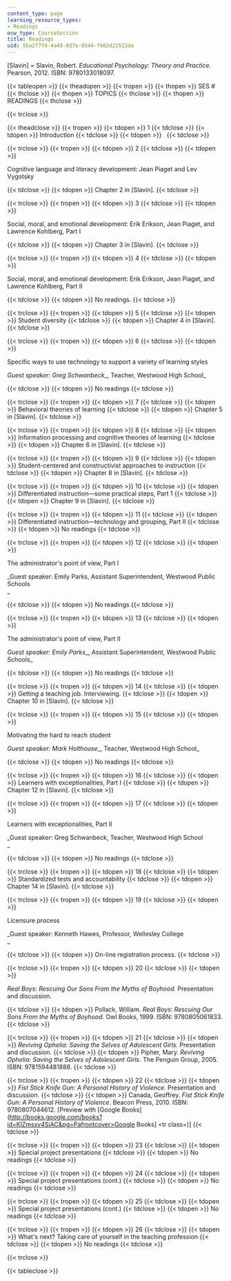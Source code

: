 ```yaml
---
content_type: page
learning_resource_types:
- Readings
ocw_type: CourseSection
title: Readings
uid: 5ba2f7f4-4a49-8d7e-9544-f962d22522da
---
```


\[Slavin\] = Slavin, Robert. _Educational Psychology: Theory and Practice_. Pearson, 2012. ISBN: 9780133018097.

{{< tableopen >}}
{{< theadopen >}}
{{< tropen >}}
{{< thopen >}}
SES #
{{< thclose >}}
{{< thopen >}}
TOPICS
{{< thclose >}}
{{< thopen >}}
READINGS
{{< thclose >}}

{{< trclose >}}

{{< theadclose >}}
{{< tropen >}}
{{< tdopen >}}
1
{{< tdclose >}}
{{< tdopen >}}
Introduction
{{< tdclose >}}
{{< tdopen >}}
 
{{< tdclose >}}

{{< trclose >}}
{{< tropen >}}
{{< tdopen >}}
2
{{< tdclose >}}
{{< tdopen >}}


Cognitive language and literacy development: Jean Piaget and Lev Vygotsky


{{< tdclose >}}
{{< tdopen >}}
Chapter 2 in \[Slavin\].
{{< tdclose >}}

{{< trclose >}}
{{< tropen >}}
{{< tdopen >}}
3
{{< tdclose >}}
{{< tdopen >}}


Social, moral, and emotional development: Erik Erikson, Jean Piaget, and Lawrence Kohlberg, Part I


{{< tdclose >}}
{{< tdopen >}}
Chapter 3 in \[Slavin\].
{{< tdclose >}}

{{< trclose >}}
{{< tropen >}}
{{< tdopen >}}
4
{{< tdclose >}}
{{< tdopen >}}


Social, moral, and emotional development: Erik Erikson, Jean Piaget, and Lawrence Kohlberg, Part II


{{< tdclose >}}
{{< tdopen >}}
No readings.
{{< tdclose >}}

{{< trclose >}}
{{< tropen >}}
{{< tdopen >}}
5
{{< tdclose >}}
{{< tdopen >}}
Student diversity
{{< tdclose >}}
{{< tdopen >}}
Chapter 4 in \[Slavin\].
{{< tdclose >}}

{{< trclose >}}
{{< tropen >}}
{{< tdopen >}}
6
{{< tdclose >}}
{{< tdopen >}}


Specific ways to use technology to support a variety of learning styles

_Guest speaker: Greg Schwanbeck__, Teacher, Westwood High School_


{{< tdclose >}}
{{< tdopen >}}
No readings
{{< tdclose >}}

{{< trclose >}}
{{< tropen >}}
{{< tdopen >}}
7
{{< tdclose >}}
{{< tdopen >}}
Behavioral theories of learning
{{< tdclose >}}
{{< tdopen >}}
Chapter 5 in \[Slavin\].
{{< tdclose >}}

{{< trclose >}}
{{< tropen >}}
{{< tdopen >}}
8
{{< tdclose >}}
{{< tdopen >}}
Information processing and cognitive theories of learning
{{< tdclose >}}
{{< tdopen >}}
Chapter 6 in \[Slavin\].
{{< tdclose >}}

{{< trclose >}}
{{< tropen >}}
{{< tdopen >}}
9
{{< tdclose >}}
{{< tdopen >}}
Student-centered and constructivist approaches to instruction
{{< tdclose >}}
{{< tdopen >}}
Chapter 8 in \[Slavin\].
{{< tdclose >}}

{{< trclose >}}
{{< tropen >}}
{{< tdopen >}}
10
{{< tdclose >}}
{{< tdopen >}}
Differentiated instruction—some practical steps, Part 1
{{< tdclose >}}
{{< tdopen >}}
Chapter 9 in \[Slavin\].
{{< tdclose >}}

{{< trclose >}}
{{< tropen >}}
{{< tdopen >}}
11
{{< tdclose >}}
{{< tdopen >}}
Differentiated instruction—technology and grouping, Part II
{{< tdclose >}}
{{< tdopen >}}
No readings
{{< tdclose >}}

{{< trclose >}}
{{< tropen >}}
{{< tdopen >}}
12
{{< tdclose >}}
{{< tdopen >}}


The administrator's point of view, Part I

_Guest speaker: Emily Parks, Assistant Superintendent, Westwood Public Schools  
_


{{< tdclose >}}
{{< tdopen >}}
No readings
{{< tdclose >}}

{{< trclose >}}
{{< tropen >}}
{{< tdopen >}}
13
{{< tdclose >}}
{{< tdopen >}}


The administrator's point of view, Part II

_Guest speaker: Emily Parks__, Assistant Superintendent, Westwood Public Schools_


{{< tdclose >}}
{{< tdopen >}}
No readings
{{< tdclose >}}

{{< trclose >}}
{{< tropen >}}
{{< tdopen >}}
14
{{< tdclose >}}
{{< tdopen >}}
Getting a teaching job. Interviewing.
{{< tdclose >}}
{{< tdopen >}}
Chapter 10 in \[Slavin\].
{{< tdclose >}}

{{< trclose >}}
{{< tropen >}}
{{< tdopen >}}
15
{{< tdclose >}}
{{< tdopen >}}


Motivating the hard to reach student

_Guest speaker: Mark Holthouse__, Teacher, Westwood High School_


{{< tdclose >}}
{{< tdopen >}}
No readings
{{< tdclose >}}

{{< trclose >}}
{{< tropen >}}
{{< tdopen >}}
16
{{< tdclose >}}
{{< tdopen >}}
Learners with exceptionalities, Part I
{{< tdclose >}}
{{< tdopen >}}
Chapter 12 in \[Slavin\].
{{< tdclose >}}

{{< trclose >}}
{{< tropen >}}
{{< tdopen >}}
17
{{< tdclose >}}
{{< tdopen >}}


Learners with exceptionalities, Part II

_Guest speaker: Greg Schwanbeck, Teacher, Westwood High School  
_


{{< tdclose >}}
{{< tdopen >}}
No readings
{{< tdclose >}}

{{< trclose >}}
{{< tropen >}}
{{< tdopen >}}
18
{{< tdclose >}}
{{< tdopen >}}
Standardized tests and accountability
{{< tdclose >}}
{{< tdopen >}}
Chapter 14 in \[Slavin\].
{{< tdclose >}}

{{< trclose >}}
{{< tropen >}}
{{< tdopen >}}
19
{{< tdclose >}}
{{< tdopen >}}


Licensure process

_Guest speaker: Kenneth Hawes, Professor, Wellesley College  
_


{{< tdclose >}}
{{< tdopen >}}
On-line registration process.
{{< tdclose >}}

{{< trclose >}}
{{< tropen >}}
{{< tdopen >}}
20
{{< tdclose >}}
{{< tdopen >}}


_Real Boys: Rescuing Our Sons From the Myths of Boyhood._ Presentation and discussion.


{{< tdclose >}}
{{< tdopen >}}
Pollack, William. _Real Boys: Rescuing Our Sons From the Myths of Boyhood_. Owl Books, 1999. ISBN: 9780805061833.
{{< tdclose >}}

{{< trclose >}}
{{< tropen >}}
{{< tdopen >}}
21
{{< tdclose >}}
{{< tdopen >}}
_Reviving Ophelia: Saving the Selves of Adolescent Girls._ Presentation and discussion.
{{< tdclose >}}
{{< tdopen >}}
Pipher, Mary. _Reviving Ophelia: Saving the Selves of Adolescent Girls_. The Penguin Group, 2005. ISBN: 9781594481888.
{{< tdclose >}}

{{< trclose >}}
{{< tropen >}}
{{< tdopen >}}
22
{{< tdclose >}}
{{< tdopen >}}
_Fist Stick Knife Gun: A Personal History of Violence._ Presentation and discussion.
{{< tdclose >}}
{{< tdopen >}}
Canada, Geoffrey. _Fist Stick Knife Gun: A Personal History of Violence_. Beacon Press, 2010. ISBN: 9780807044612. \[Preview with [Google Books](http://books.google.com/books?id=KlZmsxv4SiAC&pg=Pafrontcover>Google Books</a>]</td>
        </tr>
        <tr class=)\]
{{< tdclose >}}

{{< trclose >}}
{{< tropen >}}
{{< tdopen >}}
23
{{< tdclose >}}
{{< tdopen >}}
Special project presentations
{{< tdclose >}}
{{< tdopen >}}
No readings
{{< tdclose >}}

{{< trclose >}}
{{< tropen >}}
{{< tdopen >}}
24
{{< tdclose >}}
{{< tdopen >}}
Special project presentations (cont.)
{{< tdclose >}}
{{< tdopen >}}
No readings
{{< tdclose >}}

{{< trclose >}}
{{< tropen >}}
{{< tdopen >}}
25
{{< tdclose >}}
{{< tdopen >}}
Special project presentations (cont.)
{{< tdclose >}}
{{< tdopen >}}
No readings
{{< tdclose >}}

{{< trclose >}}
{{< tropen >}}
{{< tdopen >}}
26
{{< tdclose >}}
{{< tdopen >}}
What's next? Taking care of yourself in the teaching profession
{{< tdclose >}}
{{< tdopen >}}
No readings
{{< tdclose >}}

{{< trclose >}}

{{< tableclose >}}